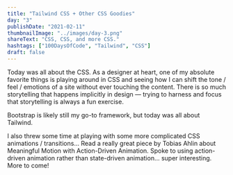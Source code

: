 ```yaml
---
title: "Tailwind CSS + Other CSS Goodies"
day: "3"
publishDate: "2021-02-11"
thumbnailImage: "../images/day-3.png"
shareText: "CSS, CSS, and more CSS."
hashtags: ["100DaysOfCode", "Tailwind", "CSS"]
draft: false
---
```


Today was all about the CSS. As a designer at heart, one of my absolute favorite things is playing around in CSS and seeing how I can shift the tone / feel / emotions of a site without ever touching the content. There is so much storytelling that happens implicitly in design — trying to harness and focus that storytelling is always a fun exercise.

Bootstrap is likely still my go-to framework, but today was all about Tailwind.

I also threw some time at playing with some more complicated CSS animations / transitions... Read a really great piece by Tobias Ahlin about Meaningful Motion with Action-Driven Animation. Spoke to using action-driven animation rather than state-driven animation... super interesting. More to come!

